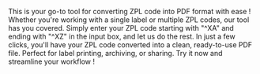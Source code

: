 This is your go-to tool for converting ZPL code into PDF format with ease ! Whether you're working with a single label or multiple ZPL codes, our tool has you covered. Simply enter your ZPL code starting with "^XA" and ending with "^XZ" in the input box, and let us do the rest. In just a few clicks, you'll have your ZPL code converted into a clean, ready-to-use PDF file. Perfect for label printing, archiving, or sharing. Try it now and streamline your workflow !
